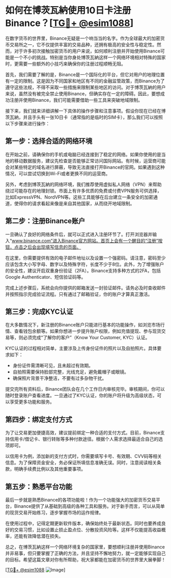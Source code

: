 # 如何在博茨瓦納使用10日卡注册Binance？[[TG💪+ @esim1088](https://t.me/s/esim1088)]

在数字货币的世界里，Binance无疑是一个响当当的名字。作为全球最大的加密货币交易所之一，它不仅提供丰富的交易品种，还拥有极高的安全性与稳定性。然而，对于许多初次接触加密货币的用户来说，如何顺利注册并开始使用Binance可能是一个不小的挑战。特别是当你身处博茨瓦納这样一个网络环境相对特殊的国家时，更需要一些额外的小技巧来确保你的注册过程顺畅无阻。

首先，我们需要了解的是，Binance是一个国际化的平台，但它对用户的地理位置有一定的限制。这是因为不同国家和地区有不同的金融监管政策，而Binance为了遵守这些法规，不得不采取一些措施来限制某些地区的访问。对于博茨瓦納的用户来说，虽然没有被完全禁止使用Binance，但确实存在一定的障碍。因此，要想成功注册并使用Binance，我们可能需要借助一些工具来突破地域限制。

接下来，我们就来详细讲解一下具体的操作步骤和注意事项。假设你现在已经在博茨瓦納，并且手头有一张10日卡（通常指的是临时的SIM卡），那么我们可以按照以下步骤来进行操作：

## 第一步：选择合适的网络环境

在开始之前，请确保你的手机或电脑已经连接到了稳定的网络。如果你使用的是当地的移动数据服务，建议先检查是否能够正常访问国际网站。有时候，运营商可能会对某些特定的域名进行屏蔽，导致无法直接打开Binance的官网。如果遇到这种情况，可以尝试切换到Wi-Fi或者更换不同的运营商。

另外，考虑到博茨瓦納的网络环境，我们推荐使用虚拟私人网络（VPN）来帮助绕过可能存在的地理封锁。市面上有许多优质的免费或付费VPN服务可供选择，比如ExpressVPN、NordVPN等。这些工具能够在后台建立一条安全的加密通道，使得你的请求看起来像是来自其他国家，从而绕开地域限制。

## 第二步：注册Binance账户

一旦确认了良好的网络条件后，就可以正式进入注册环节了。打开浏览器并输入“www.binance.com”进入Binance官方网站。首页上会有一个醒目的“注册”按钮，点击之后会出现填写信息的页面。

在这里，你需要提供有效的电子邮件地址以及设置一个强密码。请注意，密码至少应该包含大小写字母、数字以及特殊字符，长度不少于8位。此外，为了增强账户的安全性，建议开启双重身份验证（2FA）。Binance支持多种方式的2FA，包括Google Authenticator、短信验证码等。

完成上述步骤后，系统会向你提供的邮箱发送一封验证邮件。请务必及时查收邮件并按照指示完成验证流程。只有通过了邮箱验证，你的账户才算真正激活。

## 第三步：完成KYC认证

在大多数情况下，新注册的Binance账户只能进行基本的功能操作，如浏览市场行情、查看钱包余额等。如果你想进一步提升账户权限，例如充值提现、参与现货交易等，则必须完成“了解你的客户”（Know Your Customer, KYC）认证。

KYC认证的过程相对简单，主要涉及上传身份证件的照片以及自拍照片。具体要求如下：
- 身份证件需清晰可见，且未超过有效期。
- 自拍照需要保持脸部完整，光线充足，避免戴帽子或眼镜。
- 确保照片背景干净整洁，不要有过多杂物干扰。

提交完所有资料后，Binance团队会在几个工作日内审核完毕。审核期间，你可以随时登录账户查看进度。一旦通过了KYC认证，你的账户将升级为高级状态，可以享受更多功能和服务。

## 第四步：绑定支付方式

为了让交易更加便捷高效，建议提前绑定一种合适的支付方式。目前，Binance支持信用卡/借记卡、银行转账等多种付款途径。根据个人需求选择最适合自己的选项即可。

以信用卡为例，添加新的支付方式时，你需要填写卡号、有效期、CVV码等相关信息。为了保障资金安全，务必保证所填信息准确无误。同时，注意阅读相关条款，明确手续费比例以及其他重要事项。

## 第五步：熟悉平台功能

最后一步就是熟悉Binance的各项功能啦！作为一个功能强大的加密货币交易平台，Binance提供了从基础到高级的各种工具和服务。对于新手而言，可以从简单的现货交易开始练习，逐步掌握市场的运作规律。

在使用过程中，记得定期更新软件版本，确保始终处于最新状态。同时也要养成良好的交易习惯，比如设置止损止盈点位、分散投资风险等。这样不仅能提高收益概率，还能有效降低潜在损失。

总之，在博茨瓦納这样一个网络环境复杂的国家里，要想顺利注册并使用Binance并非易事，但只要掌握了正确的方法，并且坚持不懈地努力，就一定能够实现自己的目标。希望这篇文章对你有所帮助，祝大家都能在加密货币的世界里大展拳脚！

[[TG💪+ @esim1088](https://t.me/s/esim1088) ![Image](https://i.postimg.cc/4NQfJmqS/Snipaste-2025-05-13-00-14-12.png)]